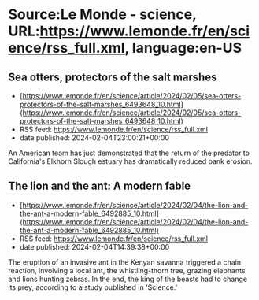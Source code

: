 # Source:Le Monde - science, URL:https://www.lemonde.fr/en/science/rss_full.xml, language:en-US

## Sea otters, protectors of the salt marshes
 - [https://www.lemonde.fr/en/science/article/2024/02/05/sea-otters-protectors-of-the-salt-marshes_6493648_10.html](https://www.lemonde.fr/en/science/article/2024/02/05/sea-otters-protectors-of-the-salt-marshes_6493648_10.html)
 - RSS feed: https://www.lemonde.fr/en/science/rss_full.xml
 - date published: 2024-02-04T23:00:21+00:00

An American team has just demonstrated that the return of the predator to California's Elkhorn Slough estuary has dramatically reduced bank erosion.

## The lion and the ant: A modern fable
 - [https://www.lemonde.fr/en/science/article/2024/02/04/the-lion-and-the-ant-a-modern-fable_6492885_10.html](https://www.lemonde.fr/en/science/article/2024/02/04/the-lion-and-the-ant-a-modern-fable_6492885_10.html)
 - RSS feed: https://www.lemonde.fr/en/science/rss_full.xml
 - date published: 2024-02-04T14:39:38+00:00

The eruption of an invasive ant in the Kenyan savanna triggered a chain reaction, involving a local ant, the whistling-thorn tree, grazing elephants and lions hunting zebras. In the end, the king of the beasts had to change its prey, according to a study published in 'Science.'


